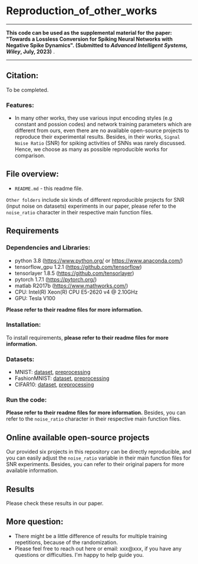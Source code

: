 # Reproduction_of_other_works

***
**This code can be used as the supplemental material for the paper: "Towards a Lossless Conversion for Spiking Neural Networks with Negative Spike Dynamics". (Submitted to *Advanced Intelligent Systems, Wiley*, July, 2023)** .
***

## Citation:
To be completed.

### **Features**:
- In many other works, they use various input encoding styles (e.g constant and possion codes) and network training parameters which are different from ours, even there are no available open-source projects to reproduce their experimental results. Besides, in their works, `Signal Noise Ratio` (SNR) for spiking activities of SNNs was rarely discussed. Hence, we choose as many as possible reproducible works for comparison.


## File overview:
- `README.md` - this readme file.<br>

`Other folders` include six kinds of different reproducible projects for SNR (input noise on datasets) experiments in our paper, please refer to the `noise_ratio` character in their respective main function files.<br>

## Requirements
### **Dependencies and Libraries**:
* python 3.8 (https://www.python.org/ or https://www.anaconda.com/)
* tensorflow_gpu 1.2.1 (https://github.com/tensorflow)
* tensorlayer 1.8.5 (https://github.com/tensorlayer)
* pytorch 1.7.1 (https://pytorch.org/)
* matlab R2017b (https://www.mathworks.com/)
* CPU: Intel(R) Xeon(R) CPU E5-2620 v4 @ 2.10GHz
* GPU: Tesla V100

**Please refer to their readme files for more information.**

### **Installation**:
To install requirements, **please refer to their readme files for more information.**
### **Datasets**:
* MNIST: [dataset](http://yann.lecun.com/exdb/mnist/), [preprocessing](https://github.com/tensorlayer/tensorlayer/blob/1.8.5/tensorlayer/files.py)
* FashionMNIST: [dataset](https://github.com/zalandoresearch/fashion-mnist), 
[preprocessing](https://github.com/tensorlayer/tensorlayer/blob/1.8.5/tensorlayer/files.py)
* CIFAR10: [dataset](https://www.cs.toronto.edu/~kriz/), 
[preprocessing](https://github.com/tensorlayer/tensorlayer/blob/1.8.5/tensorlayer/files.py)

### **Run the code**:
**Please refer to their readme files for more information.**
Besides, you can refer to the `noise_ratio` character in their respective main function files.

## Online available open-source projects
Our provided six projects in this repository can be directly reproducible, and you can easily adjust the `noise_ratio` variable in their main function files for SNR experiments.
Besides, you can refer to their original papers for more available information.

## Results
Please check these results in our paper.



## More question:<br>
- There might be a little difference of results for multiple training repetitions, because of the randomization. 
- Please feel free to reach out here or email: xxx@xxx, if you have any questions or difficulties. I'm happy to help guide you.
